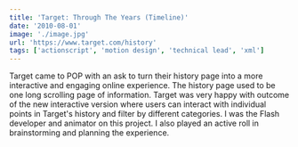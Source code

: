 ```yaml
---
title: 'Target: Through The Years (Timeline)'
date: '2010-08-01'
image: './image.jpg'
url: 'https://www.target.com/history'
tags: ['actionscript', 'motion design', 'technical lead', 'xml']
---
```


Target came to POP with an ask to turn their history page into a more interactive and engaging online experience. The history page used to be one long scrolling page of information. Target was very happy with outcome of the new interactive version where users can interact with individual points in Target's history and filter by different categories. I was the Flash developer and animator on this project. I also played an active roll in brainstorming and planning the experience.
